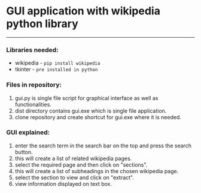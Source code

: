 # GUI application with wikipedia python library
***

### Libraries needed:
* wikipedia - `pip install wikipedia`
* tkinter - `pre installed in python`

### Files in repository:
1. gui.py is single file script for graphical interface as well as functionalities.
2. dist directory contains gui.exe which is single file application.
3. clone repository and create shortcut for gui.exe where it is needed.

### GUI explained:
1. enter the search term in the search bar on the top and press the search button.
2. this will create a list of related wikipedia pages.
3. select the required page and then click on "sections".
4. this will create a list of subheadings in the chosen wikipedia page.
5. select the section to view and click on "extract".
6. view information displayed on text box.